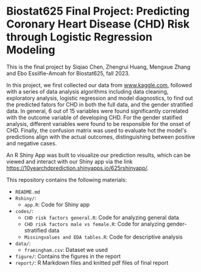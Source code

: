 # Biostat625 Final Project: Predicting Coronary Heart Disease (CHD) Risk through Logistic Regression Modeling

This is the final project by Siqiao Chen, Zhengrui Huang, Mengxue Zhang and Ebo Essilfie-Amoah for Biostat625, fall 2023.

In this project, we first collected our data from www.kaggle.com, followed with a series of data analysis algorithms including data cleaning, exploratory analysis, logistic regression and model diagnostics, 
to find out the predicted fators for CHD in both the full data, and the gender stratified data. In general, 6 out of 15 variables were found significantly correlated with the outcome variable of developing CHD.
For the gender statified analysis, different variables were found to be responsible for the onset of CHD. Finally, the confusion matrix was used to evaluate hot the model's predictions align with the actual outcomes, distinguishing between positive and negative cases.

An R Shiny App was built to visualize our prediction results, which can be viewed and interact with our Shiny app via the link https://10yearchdprediction.shinyapps.io/625rshinyapp/.
 
This repository contains the following materials:

- `README.md`
- `Rshiny/`:
  - `app.R`: Code for Shiny app
- `codes/`:
  - `CHD risk factors general.R`: Code for analyzing general data
  - `CHD risk factors male vs female.R`: Code for analyzing gender-stratified data
  - `Missingvalues and EDA tables.R`: Code for descriptive analysis
- `data/`:
  - `framingham.csv`: Dataset we used
- `figure/`: Contains the figures in the report
- `report/`: R Markdown files and knitted pdf files of final report
